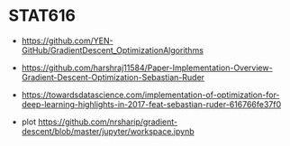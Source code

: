 # STAT616

+ https://github.com/YEN-GitHub/GradientDescent_OptimizationAlgorithms
+ https://github.com/harshraj11584/Paper-Implementation-Overview-Gradient-Descent-Optimization-Sebastian-Ruder
+ https://towardsdatascience.com/implementation-of-optimization-for-deep-learning-highlights-in-2017-feat-sebastian-ruder-616766fe37f0

+ plot https://github.com/nrsharip/gradient-descent/blob/master/jupyter/workspace.ipynb